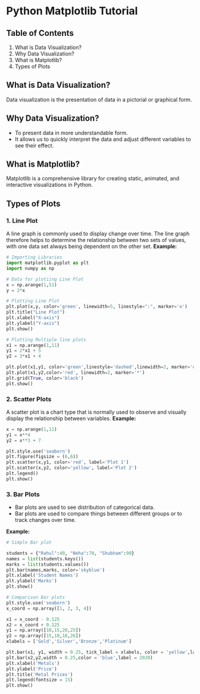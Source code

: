 # Python Matplotlib Tutorial

## Table of Contents

1. What is Data Visualization?
2. Why Data Visualization?
3. What is Matplotlib?
4. Types of Plots

## What is Data Visualization?
Data visualization is the presentation of data in a pictorial or graphical form. 


## Why Data Visualization?
* To present data in more understandable form. 
* It allows us to quickly interpret the data and adjust different variables to see their effect.



## What is Matplotlib?
Matplotlib is a comprehensive library for creating static, animated, and interactive visualizations in Python.


## Types of Plots
### 1. Line Plot
A line graph is commonly used to display change over time. The line graph therefore helps to determine the relationship between two sets of values, with one data set always being dependent on the other set.
**Example:**
```python
# Importing Libraries
import matplotlib.pyplot as plt
import numpy as np

# Data for plotiing Line Plot
x = np.arange(1,51)
y = 2*x

# Plotting Line Plot
plt.plot(x,y, color='green', linewidth=5, linestyle=":", marker='o')
plt.title("Line Plot")
plt.xlabel("X-axis")
plt.ylabel("Y-axis")
plt.show()

# Plotting Multiple line plots
x1 = np.arange(1,11)
y1 = 2*x1 + 5
y2 = 3*x1 + 4

plt.plot(x1,y1, color='green',linestyle='dashed',linewidth=2, marker='o')
plt.plot(x1,y2,color='red', linewidth=2, marker='*')
plt.grid(True, color='black')
plt.show()
```
### 2. Scatter Plots
A scatter plot is a chart type that is normally used to observe and visually display the relationship between variables.
**Example:**
```python
x = np.arange(1,11)
y1 = x**4
y2 = x**3 + 7

plt.style.use('seaborn')
plt.figure(figsize = (6,6))
plt.scatter(x,y1, color='red', label='Plot 1')
plt.scatter(x,y2, color='yellow', label='Plot 2')
plt.legend()
plt.show()
```

### 3. Bar Plots
* Bar plots are used to see distribution of categorical data.
* Bar plots are used to compare things between different groups or to track changes over time. 

**Example:**
```python
# Simple Bar plot

students = {"Rahul":40, "Neha":70, "Shubham":90}
names = list(students.keys())
marks = list(students.values())
plt.bar(names,marks, color='skyblue')
plt.xlabel('Student Names')
plt.ylabel('Marks')
plt.show()

# Comparison Bar plots
plt.style.use('seaborn')
x_coord = np.array([1, 2, 3, 4])

x1 = x_coord - 0.125
x2 = x_coord + 0.125
y1 = np.array([10,15,20,25])
y2 = np.array([15,10,18,26])
xlabels = ['Gold','Silver','Bronze','Platinum']

plt.bar(x1, y1, width = 0.25, tick_label = xlabels, color = 'yellow',label = 2019)
plt.bar(x2,y2,width = 0.25,color = 'blue',label = 2020)
plt.xlabel('Metals')
plt.ylabel('Price')
plt.title('Metal Prices')
plt.legend(fontsize = 15)
plt.show()
```

